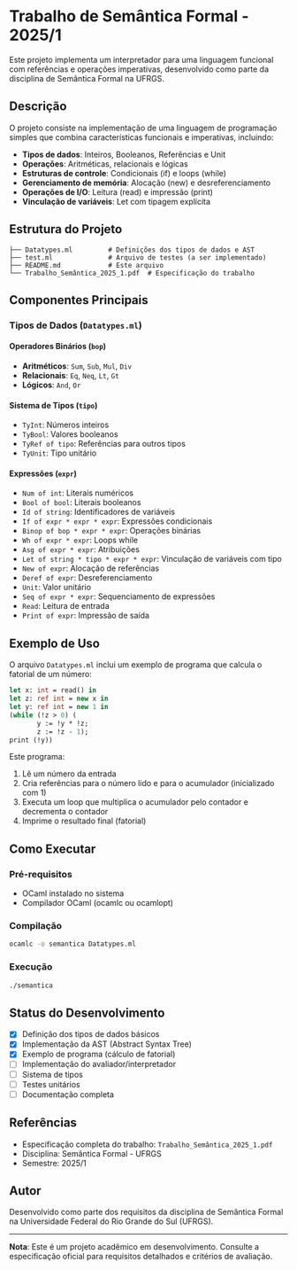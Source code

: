 # Trabalho de Semântica Formal - 2025/1

Este projeto implementa um interpretador para uma linguagem funcional com referências e operações imperativas, desenvolvido como parte da disciplina de Semântica Formal na UFRGS.

## Descrição

O projeto consiste na implementação de uma linguagem de programação simples que combina características funcionais e imperativas, incluindo:

- **Tipos de dados**: Inteiros, Booleanos, Referências e Unit
- **Operações**: Aritméticas, relacionais e lógicas
- **Estruturas de controle**: Condicionais (if) e loops (while)
- **Gerenciamento de memória**: Alocação (new) e desreferenciamento
- **Operações de I/O**: Leitura (read) e impressão (print)
- **Vinculação de variáveis**: Let com tipagem explícita

## Estrutura do Projeto

```
├── Datatypes.ml         # Definições dos tipos de dados e AST
├── test.ml              # Arquivo de testes (a ser implementado)
├── README.md            # Este arquivo
└── Trabalho_Semântica_2025_1.pdf  # Especificação do trabalho
```

## Componentes Principais

### Tipos de Dados (`Datatypes.ml`)

#### Operadores Binários (`bop`)
- **Aritméticos**: `Sum`, `Sub`, `Mul`, `Div`
- **Relacionais**: `Eq`, `Neq`, `Lt`, `Gt`
- **Lógicos**: `And`, `Or`

#### Sistema de Tipos (`tipo`)
- `TyInt`: Números inteiros
- `TyBool`: Valores booleanos
- `TyRef of tipo`: Referências para outros tipos
- `TyUnit`: Tipo unitário

#### Expressões (`expr`)
- `Num of int`: Literais numéricos
- `Bool of bool`: Literais booleanos
- `Id of string`: Identificadores de variáveis
- `If of expr * expr * expr`: Expressões condicionais
- `Binop of bop * expr * expr`: Operações binárias
- `Wh of expr * expr`: Loops while
- `Asg of expr * expr`: Atribuições
- `Let of string * tipo * expr * expr`: Vinculação de variáveis com tipo
- `New of expr`: Alocação de referências
- `Deref of expr`: Desreferenciamento
- `Unit`: Valor unitário
- `Seq of expr * expr`: Sequenciamento de expressões
- `Read`: Leitura de entrada
- `Print of expr`: Impressão de saída

## Exemplo de Uso

O arquivo `Datatypes.ml` inclui um exemplo de programa que calcula o fatorial de um número:

```ocaml
let x: int = read() in 
let z: ref int = new x in 
let y: ref int = new 1 in 
(while (!z > 0) (
       y := !y * !z;
       z := !z - 1);
print (!y))
```

Este programa:
1. Lê um número da entrada
2. Cria referências para o número lido e para o acumulador (inicializado com 1)
3. Executa um loop que multiplica o acumulador pelo contador e decrementa o contador
4. Imprime o resultado final (fatorial)

## Como Executar

### Pré-requisitos
- OCaml instalado no sistema
- Compilador OCaml (ocamlc ou ocamlopt)

### Compilação
```bash
ocamlc -o semantica Datatypes.ml
```

### Execução
```bash
./semantica
```

## Status do Desenvolvimento

- [x] Definição dos tipos de dados básicos
- [x] Implementação da AST (Abstract Syntax Tree)
- [x] Exemplo de programa (cálculo de fatorial)
- [ ] Implementação do avaliador/interpretador
- [ ] Sistema de tipos
- [ ] Testes unitários
- [ ] Documentação completa

## Referências

- Especificação completa do trabalho: `Trabalho_Semântica_2025_1.pdf`
- Disciplina: Semântica Formal - UFRGS
- Semestre: 2025/1

## Autor

Desenvolvido como parte dos requisitos da disciplina de Semântica Formal na Universidade Federal do Rio Grande do Sul (UFRGS).

---

**Nota**: Este é um projeto acadêmico em desenvolvimento. Consulte a especificação oficial para requisitos detalhados e critérios de avaliação.